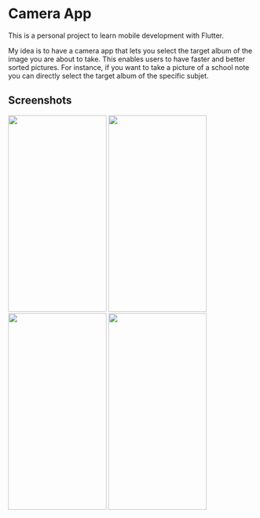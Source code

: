 # Camera App

This is a personal project to learn mobile development with Flutter.

My idea is to have a camera app that lets you select the target album of the image you are about to take. This enables users to have faster and better sorted pictures. For instance, if you want to take a picture of a school note you can directly select the target album of the specific subjet. 

## Screenshots

<img src="https://github.com/MunzerDw/mobile-camera/blob/develop/docs/images/main.jpg" width="200" height="400" />
<img src="https://github.com/MunzerDw/mobile-camera/blob/develop/docs/images/galleries.jpg" width="200" height="400" />
<img src="https://github.com/MunzerDw/mobile-camera/blob/develop/docs/images/add_gallery.jpg" width="200" height="400" />
<img src="https://github.com/MunzerDw/mobile-camera/blob/develop/docs/images/gallery.jpg" width="200" height="400" />
